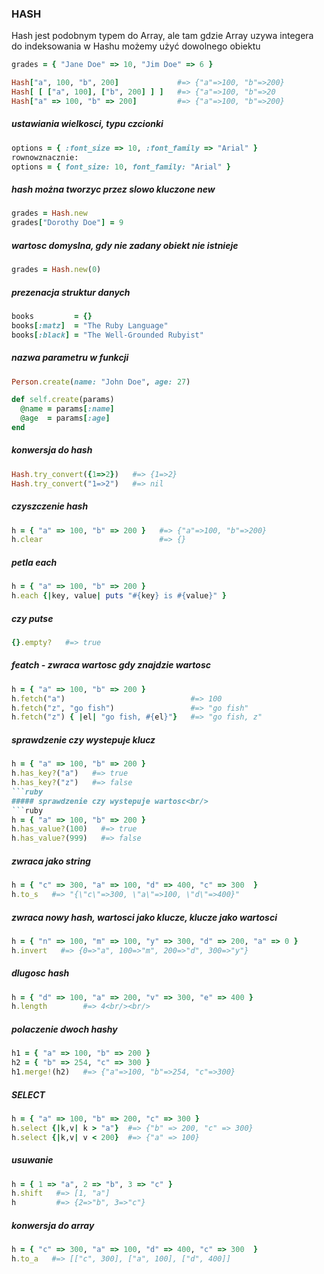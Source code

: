 ### HASH
Hash jest podobnym typem do Array, ale tam gdzie Array uzywa integera do indeksowania w Hashu możemy użyć dowolnego obiektu<br/>
```ruby
grades = { "Jane Doe" => 10, "Jim Doe" => 6 }

Hash["a", 100, "b", 200]             #=> {"a"=>100, "b"=>200}
Hash[ [ ["a", 100], ["b", 200] ] ]   #=> {"a"=>100, "b"=>20
Hash["a" => 100, "b" => 200]         #=> {"a"=>100, "b"=>200}
```


##### ustawiania wielkosci, typu czcionki<br/>
```ruby
options = { :font_size => 10, :font_family => "Arial" }
rownowznacznie:
options = { font_size: 10, font_family: "Arial" }
```
##### hash można tworzyc przez slowo kluczone new<br/>
```ruby
grades = Hash.new
grades["Dorothy Doe"] = 9
```
##### wartosc domyslna, gdy nie zadany obiekt nie istnieje<br/> 
```ruby
grades = Hash.new(0)
```
##### prezenacja struktur danych<br/>
```ruby
books         = {}
books[:matz]  = "The Ruby Language"
books[:black] = "The Well-Grounded Rubyist"
```
##### nazwa parametru w funkcji<br/>
```ruby
Person.create(name: "John Doe", age: 27)

def self.create(params)
  @name = params[:name]
  @age  = params[:age]
end
```
##### konwersja do hash<br/>
```ruby
Hash.try_convert({1=>2})   #=> {1=>2}
Hash.try_convert("1=>2")   #=> nil
```
##### czyszczenie hash<br/>
```ruby
h = { "a" => 100, "b" => 200 }   #=> {"a"=>100, "b"=>200}
h.clear                          #=> {}
```
##### petla each<br/>
```ruby
h = { "a" => 100, "b" => 200 }
h.each {|key, value| puts "#{key} is #{value}" }
```
##### czy putse <br/>
```ruby
{}.empty?   #=> true
```
##### featch - zwraca wartosc gdy znajdzie wartosc<br/>
```ruby
h = { "a" => 100, "b" => 200 }
h.fetch("a")                            #=> 100
h.fetch("z", "go fish")                 #=> "go fish"
h.fetch("z") { |el| "go fish, #{el}"}   #=> "go fish, z"
```
##### sprawdzenie czy wystepuje klucz<br/>
```ruby
h = { "a" => 100, "b" => 200 }
h.has_key?("a")   #=> true
h.has_key?("z")   #=> false
```ruby
##### sprawdzenie czy wystepuje wartosc<br/>
```ruby
h = { "a" => 100, "b" => 200 }
h.has_value?(100)   #=> true
h.has_value?(999)   #=> false
```
##### zwraca jako string<br/>
```ruby
h = { "c" => 300, "a" => 100, "d" => 400, "c" => 300  }
h.to_s   #=> "{\"c\"=>300, \"a\"=>100, \"d\"=>400}"
```
##### zwraca nowy hash, wartosci jako klucze, klucze jako wartosci<br/>
```ruby
h = { "n" => 100, "m" => 100, "y" => 300, "d" => 200, "a" => 0 }
h.invert   #=> {0=>"a", 100=>"m", 200=>"d", 300=>"y"}
```
##### dlugosc hash<br/>
```ruby
h = { "d" => 100, "a" => 200, "v" => 300, "e" => 400 }
h.length        #=> 4<br/><br/>
```
##### polaczenie dwoch hashy<br/>
```ruby
h1 = { "a" => 100, "b" => 200 }
h2 = { "b" => 254, "c" => 300 }
h1.merge!(h2)   #=> {"a"=>100, "b"=>254, "c"=>300}
```
##### SELECT<br/>
```ruby
h = { "a" => 100, "b" => 200, "c" => 300 }
h.select {|k,v| k > "a"}  #=> {"b" => 200, "c" => 300}
h.select {|k,v| v < 200}  #=> {"a" => 100}
```
##### usuwanie<br/>
```ruby
h = { 1 => "a", 2 => "b", 3 => "c" }
h.shift   #=> [1, "a"]
h         #=> {2=>"b", 3=>"c"}
```
##### konwersja do array<br/>
```ruby
h = { "c" => 300, "a" => 100, "d" => 400, "c" => 300  }
h.to_a   #=> [["c", 300], ["a", 100], ["d", 400]]
```

